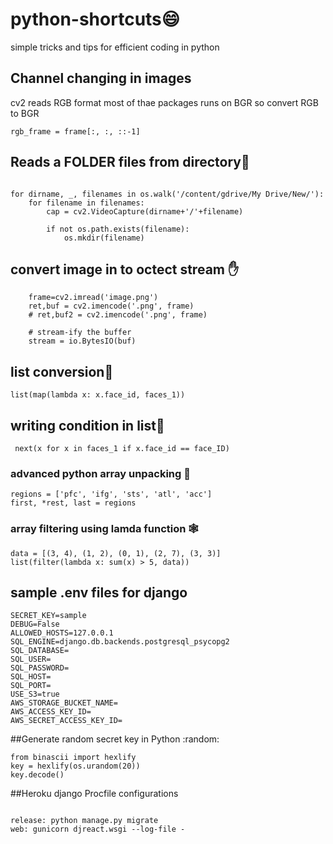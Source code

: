 # python-shortcuts:smile:
simple tricks and tips for efficient coding in python 

## Channel changing in images

cv2 reads RGB format most of thae packages runs on BGR so convert RGB to BGR

    rgb_frame = frame[:, :, ::-1]
    
 ## Reads a  FOLDER files from directory:bug:
````

for dirname, _, filenames in os.walk('/content/gdrive/My Drive/New/'):
    for filename in filenames:
        cap = cv2.VideoCapture(dirname+'/'+filename)
        
        if not os.path.exists(filename):
            os.mkdir(filename)
```` 
## convert image in to octect stream :hand:

````
    frame=cv2.imread('image.png')
    ret,buf = cv2.imencode('.png', frame)
    # ret,buf2 = cv2.imencode('.png', frame)

    # stream-ify the buffer
    stream = io.BytesIO(buf)
````
## list conversion:train:
````
list(map(lambda x: x.face_id, faces_1))

````

## writing condition in list:train:

````
 next(x for x in faces_1 if x.face_id == face_ID)
````

### advanced python array unpacking :handbag:
````
regions = ['pfc', 'ifg', 'sts', 'atl', 'acc']
first, *rest, last = regions
````
### array filtering using lamda function :spider_web:

````
data = [(3, 4), (1, 2), (0, 1), (2, 7), (3, 3)]
list(filter(lambda x: sum(x) > 5, data))
````
## sample .env files for django

````
SECRET_KEY=sample
DEBUG=False
ALLOWED_HOSTS=127.0.0.1
SQL_ENGINE=django.db.backends.postgresql_psycopg2
SQL_DATABASE=
SQL_USER=
SQL_PASSWORD=
SQL_HOST=
SQL_PORT=
USE_S3=true
AWS_STORAGE_BUCKET_NAME=
AWS_ACCESS_KEY_ID=
AWS_SECRET_ACCESS_KEY_ID=
````


##Generate random secret key in Python :random:

````
from binascii import hexlify
key = hexlify(os.urandom(20))
key.decode()
````
##Heroku django Procfile configurations
````

release: python manage.py migrate
web: gunicorn djreact.wsgi --log-file -
````
